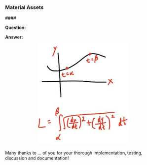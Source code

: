 <head>
<meta http-equiv="Content-Type" content="text/html; charset=utf-8">
<link rel="stylesheet" type="text/css" href="bc.css">
<!-- https://highlightjs.org/#usage
<link rel="stylesheet" href="https://cdnjs.cloudflare.com/ajax/libs/highlight.js/11.9.0/styles/default.min.css">
<script src="https://cdnjs.cloudflare.com/ajax/libs/highlight.js/11.9.0/highlight.min.js"></script>
<script>hljs.highlightAll();</script>
-->

<!-- https://prismjs.com -->
<link href="https://cdn.jsdelivr.net/npm/prismjs@1.29.0/themes/prism.min.css" rel="stylesheet" />
<script src="https://cdn.jsdelivr.net/npm/prismjs@1.29.0/components/prism-core.min.js"></script>
<script src="https://cdn.jsdelivr.net/npm/prismjs@1.29.0/plugins/autoloader/prism-autoloader.min.js"></script>
<style> code[class*=language-], pre[class*=language-] { font-size : 90%; } </style>
</head>

<!---

- jacob.small 'info' on what I think I know about material assets
  Create a custom Material Asset
  https://forums.autodesk.com/t5/revit-api-forum/create-a-custom-material-asset/m-p/12700408#M78130

- Twentytwo
  a place for BIM Programming enthusiasts
  WRITTEN BY MIN.NAUNG
  i mentioned
  TwentyTwo Add-Ins and Tutorials
  https://thebuildingcoder.typepad.com/blog/2022/10/element-level-and-ifc-properties-.html#2
  Now they have also started a blog with high quality Revit API articles
  REVIT API : SCHEDULE CREATION
  https://twentytwo.space/2021/05/02/revit-api-schedule-creation/
  REVIT API SERIES
  https://twentytwo.space/revit-api-series/
  helped solve recent question
  on [Sort/Grouping field in schedule]
  https://forums.autodesk.com/t5/revit-api-forum/sort-grouping-field-in-schedule/m-p/12869665

- Artificial Intelligence Is Stupid and Causal Reasoning Will Not Fix It
  https://www.frontiersin.org/journals/psychology/articles/10.3389/fpsyg.2020.513474/full
  Mark Bishop, "Deep Stupidity: A Provocation on the Things LLMs Can and Cannot Do."
  https://youtu.be/sN-vsd7SVqs

- ugrep
  https://ugrep.com
  https://github.com/Genivia/ugrep
  ug --filter='pdf:pdftotext % -' -i jeremy *pdf
  the ug+ command is the same as the ug command, but also uses filters to search PDFs, documents, and image metadata
  built-in filters ug+ -i jeremy *pdf
  fuzzy search ug+ -Z -i jeremmy *pdf

- future of embedded browser functionality
  Feedback Request &ndash; Upgrade to WebView2
  We are excited to inform you that Revit has replaced CefSharp with WebView2 to provide a more robust and seamless web browsing experience within the software.
  Why the change?
  WebView2 is a web control provided by Microsoft Edge (Chromium) that allows developers to host web content in native applications. It offers better performance, compatibility, and support compared to the previously used CefSharp. This ensures consistent rendering across all Windows devices, improved security, and the ability to use the latest web technologies.
  What does this mean for you?
  The transition to WebView2 is designed to be as seamless as possible. However, as with any significant change, there may be minor adjustments. We kindly ask you to test if all the existing features work fine as usual.
  How can you help?
  Please spend some time using Revit as you normally would, and pay particular attention to any features that use web content. If you encounter any issues or notice any changes in functionality, we would greatly appreciate your feedback.
  We thank you in advance for testing this enhancement!

- Claude Sonnet Selfreflects
  Claude Sonnet 3.5 Passes the AI Mirror Test
  https://x.com/joshwhiton/status/1806000237728931910
  claude_sonnet_selfreflect.jpg

- Researchers upend AI status quo by eliminating matrix multiplication in LLMs
  https://arstechnica.com/information-technology/2024/06/researchers-upend-ai-status-quo-by-eliminating-matrix-multiplication-in-llms/

- AI just figured out Meshes
  https://youtu.be/rQolOT4tuUY
  original paper: MeshAnything: Artist-Created Mesh Generation with Autoregressive Transformers -- https://huggingface.co/papers/2406.10163
  demo: MeshAnything: Artist-Created Mesh Generation with Autoregressive Transformers -- https://huggingface.co/spaces/Yiwen-ntu/MeshAnything
  code: GitHub https://github.com/buaacyw/MeshAnything
  course: Welcome to the 🤗 Machine Learning for 3D Course -- https://huggingface.co/learn/ml-for-3d-course/unit0/introduction


twitter:

 @AutodeskRevit #RevitAPI #BIM @DynamoBIM

&ndash; ...

linkedin:

#BIM #DynamoBIM #AutodeskAPS #Revit #API #IFC #SDK #Autodesk #AEC #adsk

the [Revit API discussion forum](http://forums.autodesk.com/t5/revit-api-forum/bd-p/160) thread

<center>
<img src="img/" alt="" title="" width="600"/>
<p style="font-size: 80%; font-style:italic"></p>
</center>

-->

### Material Assets


####<a name="2"></a>

**Question:**

**Answer:**

<center>
<img src="img/arc_length.png" alt="Arc length" title="Arc length" width="300"/>
</center>



Many thanks to ... of you for your thorough implementation, testing, discussion and documentation!
